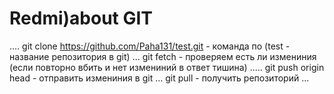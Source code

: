 # Redmi)about GIT
....
git clone https://github.com/Paha131/test.git - команда по (test - название репозитория в git)
...
git fetch - проверяем есть ли измениния (если повторно вбить и нет измениний в ответ тишина)
.....
git push origin head - отправить измениния в git
...
git pull - получить репозиторий
...
